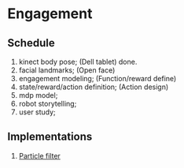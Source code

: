 # Engagement


## Schedule

1. kinect body pose; (Dell tablet) done.
2. facial landmarks; (Open face) 
3. engagement modeling; (Function/reward define)
4. state/reward/action definition; (Action design)
5. mdp model; 
6. robot storytelling;
7. user study;

## Implementations

1. [Particle filter](https://www.mathworks.com/help/robotics/ug/particle-filter-parameters.html)
